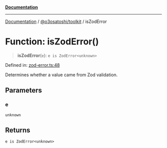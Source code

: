 [**Documentation**](../../../README.md)

***

[Documentation](../../../README.md) / [@o3osatoshi/toolkit](../README.md) / isZodError

# Function: isZodError()

> **isZodError**(`e`): `e is ZodError<unknown>`

Defined in: [zod-error.ts:48](https://github.com/o3osatoshi/experiment/blob/54ab00df974a3e9f8283fbcd8c611ed1e0274132/packages/toolkit/src/zod-error.ts#L48)

Determines whether a value came from Zod validation.

## Parameters

### e

`unknown`

## Returns

`e is ZodError<unknown>`
